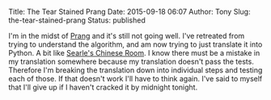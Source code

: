 Title: The Tear Stained Prang
Date: 2015-09-18 06:07
Author: Tony
Slug: the-tear-stained-prang
Status: published

I'm in the midst of [Prang](http://inconsistent-dedent.tlocke.org.uk/2015/09/prang.html) and it's still not going well. I've retreated from trying to understand the algorithm, and am now trying to just translate it into Python. A bit like [Searle's Chinese Room](https://en.wikipedia.org/wiki/Chinese_room). I know there must be a mistake in my translation somewhere because my translation doesn't pass the tests. Therefore I'm breaking the translation down into individual steps and testing each of those. If that doesn't work I'll have to think again. I've said to myself that I'll give up if I haven't cracked it by midnight tonight.

